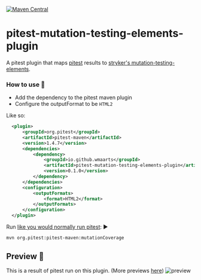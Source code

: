 [![Maven Central](https://img.shields.io/maven-central/v/io.github.wmaarts/pitest-mutation-testing-elements-plugin.svg?color=brightgreen&label=Maven%20Central)](https://search.maven.org/artifact/io.github.wmaarts/pitest-mutation-testing-elements-plugin)

# pitest-mutation-testing-elements-plugin
A pitest plugin that maps [pitest](https://github.com/hcoles/pitest) results to [stryker's mutation-testing-elements](https://github.com/stryker-mutator/mutation-testing-elements/tree/master/packages/mutation-testing-elements#mutation-testing-elements).

### How to use 💁
* Add the dependency to the pitest maven plugin 
* Configure the outputFormat to be `HTML2` 

Like so:
  ```xml
    <plugin>
        <groupId>org.pitest</groupId>
        <artifactId>pitest-maven</artifactId>
        <version>1.4.7</version>
        <dependencies>
            <dependency>
                <groupId>io.github.wmaarts</groupId>
                <artifactId>pitest-mutation-testing-elements-plugin</artifactId>
                <version>0.1.0</version>
            </dependency>
        </dependencies>
        <configuration>
            <outputFormats>
                <format>HTML2</format>
            </outputFormats>
        </configuration>
    </plugin>
```

Run [like you would normally run pitest](http://pitest.org/quickstart/maven/): ▶

```shell
mvn org.pitest:pitest-maven:mutationCoverage
```

## Preview 🔮

This is a result of pitest run on this plugin. (More previews [here](https://github.com/stryker-mutator/mutation-testing-elements/tree/master/packages/mutation-testing-elements#mutation-testing-elements))
![preview](https://i.imgur.com/tKp346S.png)
